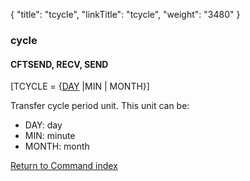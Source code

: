 {
    "title": "tcycle",
    "linkTitle": "tcycle",
    "weight": "3480"
}<span id="tcycle"></span>

### cycle

#### CFTSEND, RECV, SEND

\[TCYCLE = {<u>DAY</u> |MIN | MONTH}\]

Transfer cycle period unit. This unit can be:

-   DAY:
    day
-   MIN:
    minute
-   MONTH:
    month

[Return to Command index](../../)

